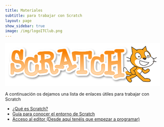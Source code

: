```yaml
---
title: Materiales
subtitle: para trabajar con Scratch
layout: page
show_sidebar: true
image: /img/logoITClub.png
---
```


<div class="columns">
    <div class="column">
        <a src="/docs/scratch/">
            <img src="/img/ScratchLogoCat.png" alt="Scratch" />
        </a>
    </div>
</div>

A continuación os dejamos una lista de enlaces útiles para trabajar con Scratch

- <a href="https://scratch.mit.edu/parents/" target="_blank">¿Qué es Scratch?</a>
- <a href="/docs/workshops/1911/Guía-para-conocer-sobre-el-entorno-de-Scratch-3.pdf" target="_blank">Guía para conocer el entorno de Scratch</a>
- <a href="https://scratch.mit.edu/projects/editor/" target="_blank">Acceso al editor (Desde aquí tenéis que empezar a programar)</a>